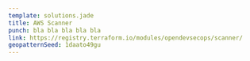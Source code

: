 ```yaml
---
template: solutions.jade
title: AWS Scanner
punch: bla bla bla bla bla
link: https://registry.terraform.io/modules/opendevsecops/scanner/
geopatternSeed: 1daato49gu
---
```

